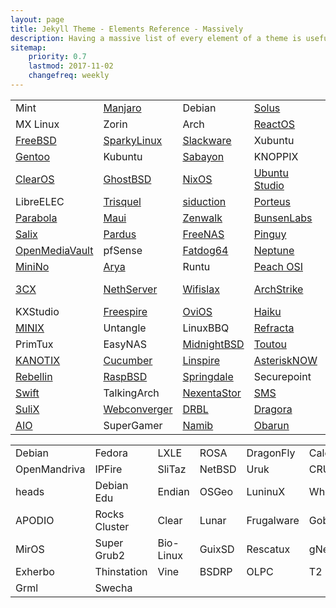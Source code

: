 ```yaml
---
layout: page
title: Jekyll Theme - Elements Reference - Massively
description: Having a massive list of every element of a theme is useful for quick referencing and ideas. Here is every component of Massively!
sitemap:
    priority: 0.7
    lastmod: 2017-11-02
    changefreq: weekly
---
```

<link rel="stylesheet" href="{{ "/assets/css/ack.css" | absolute_url }}">


<table>
<tr><td>Mint</td>
<td><a href="https://forum.manjaro.org/t/research-survey-impact-of-microsoft-acquisition-of-github/51308">Manjaro</a></td>
<td>Debian</td>
<td><a href="https://solus-project.com/forums/viewtopic.php?f=13&t=12409">Solus</a></td>
<td><a href="https://forum.antergos.com/topic/10226/research-survey-impact-of-microsoft-acquisition-of-github">Antergos</a></td>
<td>openSUSE</td>
</tr>
<tr><td>MX Linux</td>
<td>Zorin</td>
<td>Arch</td>
<td><a href="https://www.reactos.org/forum/viewtopic.php?f=13&t=17253&p=131806#p131806">ReactOS</a></td>
<td><a href="https://www.linuxliteos.com/forums/off-topic/research-survey-impact-of-microsoft-acquisition-of-github/">Lite</a></td>
<td><a href="http://www.murga-linux.com/puppy/viewtopic.php?p=997724#997724">Puppy</a></td>
</tr>
<tr><td><a href="https://forums.freebsd.org/threads/impact-of-microsoft-acquirement-of-github.66500/">FreeBSD</a></td>
<td><a href="https://sparkylinux.org/forum/index.php/topic,4488.msg11398.html#msg11398">SparkyLinux</a></td>
<td><a href="https://www.linuxquestions.org/questions/showthread.php?p=5874824#post5874824">Slackware</a></td>
<td>Xubuntu</td>
<td><a href="https://dev1galaxy.org/viewtopic.php?pid=10590#p10590">Devuan</a></td>
<td><a href="https://www.linuxquestions.org/questions/showthread.php?p=5874824#post5874824">Bodhi</a></td>
</tr>
<tr><td><a href="https://forums.gentoo.org/viewtopic-p-8236548.html#8236548">Gentoo</a></td>
<td>Kubuntu</td>
<td><a href="https://forum.sabayon.org/viewtopic.php?f=3&t=34352">Sabayon</a></td>
<td>KNOPPIX</td>
<td><a href="https://www.linuxquestions.org/questions/showthread.php?p=5874824#post5874824">4MLinux</a></td>
<td><a href="http://forum.tinycorelinux.net/index.php/topic,22028.0.html">Tiny Core</a></td>
</tr>
<tr><td><a href="https://www.clearos.com/clearfoundation/social/community/research-survey-impact-of-microsoft-acquisition-of-github">ClearOS</a></td>
<td><a href="https://forums.ghostbsd.org/viewtopic.php?f=62&t=1057">GhostBSD</a></td>
<td><a href="https://groups.google.com/forum/#!topic/nix-devel/BQUBETNZYzA">NixOS</a></td>
<td><a href="https://ubuntuforums.org/showthread.php?t=2395539&p=13780619#post13780619">Ubuntu Studio</a></td>
<td><a href="https://forums.nutyx.org/index.php?topic=294.0">NuTyX</a></td>
<td>wattOS</td>
</tr>
<tr><td>LibreELEC</td>
<td><a href="https://trisquel.info/en/forum/research-survey-impact-microsoft-acquisition-github">Trisquel</a></td>
<td><a href="https://forum.siduction.org/index.php?topic=7236.new#new">siduction</a></td>
<td><a href="https://forum.porteus.org/viewtopic.php?f=48&t=7867">Porteus</a></td>
<td><a href="http://forum.elivecd.org/read.php?8,9016">Elive</a></td>
<td><a href="http://scientificlinuxforum.org/index.php?act=ST&f=7&t=3788">Scientific</a></td>
</tr>
<tr><td><a href="https://www.reddit.com/r/Parabola/comments/8vps78/research_survey_impact_of_microsoft_acquisition/">Parabola</a></td>
<td><a href="https://forums.mauilinux.org/showthread.php?tid=24790">Maui</a></td>
<td><a href="https://www.linuxquestions.org/questions/showthread.php?p=5874824#post5874824">Zenwalk</a></td>
<td><a href="https://forums.bunsenlabs.org/viewtopic.php?pid=74334#p74334">BunsenLabs</a></td>
<td><a href="https://groups.google.com/forum/#!topic/voidlinux/yPHfE_ZRQP8">Void</a></td>
<td><a href="https://forum.artixlinux.org/index.php/topic,595.new.html#new">Artix</a></td>
</tr>
<tr><td><a href="https://forum.salixos.org/viewtopic.php?f=12&t=7655">Salix</a></td>
<td><a href="http://forum.pardus.org.tr/t/research-survey-impact-of-microsoft-acquisition-of-github/5423/2">Pardus</a></td>
<td><a href="https://forums.freenas.org/index.php?threads/research-survey-impact-of-microsoft-acquisition-of-github.68309/">FreeNAS</a></td>
<td><a href="https://forum.pinguyos.com/Thread-Research-survey-Impact-of-Microsoft-Acquisition-of-GitHub">Pinguy</a></td>
<td><a href="http://forums.nas4free.org/viewtopic.php?f=49&t=13783&sid=751aedd13760e6abb456e15434779370">NAS4Free</a></td>
<td>IPFire</td>
</tr>
<tr><td><a href="https://forum.openmediavault.org/index.php/Thread/23437-Research-survey-Impact-of-Microsoft-Acquisition-of-GitHub/?postID=178296#post178296">OpenMediaVault</a></td>
<td>pfSense</td>
<td><a href="http://www.murga-linux.com/puppy/viewtopic.php?p=997724#997724">Fatdog64</a></td>
<td><a href="http://www.zevenos.com/forum/showthread.php?tid=22629">Neptune</a></td>
<td>SUSE</td>
<td><a href="https://forum.vyos.io/t/research-survey-impact-of-microsoft-acquisition-of-github/2143">VyOS</a></td>
</tr>
<tr><td><a href="https://minino.galpon.org/en/research-survey-impact-microsoft-acquisition-github">MiniNo</a></td>
<td><a href="https://www.linuxquestions.org/questions/showthread.php?p=5874824#post5874824">Arya</a></td>
<td>Runtu</td>
<td><a href="http://www.peachosi.com/peachosiforum/discussion/75/research-survey-impact-of-microsoft-acquisition-of-github/p1?new=1">Peach OSI</a></td>
<td><a href="https://www.salentos.it/community/viewtopic.php?pid=1735#p1735">SalentOS</a></td>
<td><a href="https://groups.google.com/a/zevenet.com/forum/#!topic/zevenet-ce-users/1p0SlyCZQ9w">Zevenet</a></td>
</tr>
<tr><td><a href="https://pbxinaflash.com/community/threads/research-survey-impact-of-microsoft-acquisition-of-github.22919/">3CX</a></td>
<td><a href="https://community.nethserver.org/t/research-survey-impact-of-microsoft-acquisition-of-github/10240/4">NethServer</a></td>
<td><a href="https://foro.seguridadwireless.net/foro-libre-offtopic/research-survey-impact-of-microsoft-acquisition-of-github/new/#new">Wifislax</a></td>
<td><a href="https://www.reddit.com/r/archstrike/comments/8vpe9s/research_survey_impact_of_microsoft_acquisition/">ArchStrike</a></td>
<td><a href="https://forum.porteus.org/viewtopic.php?f=48&t=7867">Porteus Kiosk</a></td>
<td><a href="https://groups.google.com/forum/#!forum/funtoo-dev">Funtoo</a></td>
</tr>
<tr><td>KXStudio</td>
<td><a href="http://linspire.boards.net/thread/50/survey-impact-microsoft-acquirement-github">Freespire</a></td>
<td><a href="https://groups.google.com/a/ovios.org/forum/#!topic/ovios-linux/DU26ye0SVy4">OviOS</a></td>
<td><a href="https://discuss.haiku-os.org/t/survey-impact-of-microsoft-acquirement-of-github/7015/2">Haiku</a></td>
<td><a href="http://pearllinux.com/hangout/index.php?topic=34.0">Pearl</a></td>
<td><a href="http://www.karoshi.org.uk/forum/viewtopic.php?f=11&t=799&sid=859759658e4b3bba83161c91cbd85c23">Karoshi</a></td>
</tr>
<tr><td><a href="https://groups.google.com/forum/#!forum/minix3">MINIX</a></td>
<td>Untangle</td>
<td>LinuxBBQ</td>
<td><a href="https://dev1galaxy.org/viewtopic.php?pid=10588#p10588">Refracta</a></td>
<td><a href="https://www.biglinux.com.br/forum/viewtopic.php?f=34&t=96104&sid=b08ce8d26e3e1b2343ba8a7268a0e8ce">BigLinux</a></td>
<td><a href="https://groups.google.com/a/hardenedbsd.org/forum/#!topic/libressl-dev/jKxbLcPxLcw">HardenedBSD</a></td>
</tr>
<tr><td>PrimTux</td>
<td>EasyNAS</td>
<td><a href="http://forum.midnightbsd.org/Survey-Impact-of-Microsoft-acquirement-of-GitHub-td32.html">MidnightBSD</a></td>
<td><a href="http://www.murga-linux.com/puppy/viewtopic.php?p=997724#997724">Toutou</a></td>
<td><a href="https://www.turnkeylinux.org/forum/general/tue-20180703-0602/research-survey-impact-microsoft-acquisition-github">TurnKey</a></td>
<td><a href="https://dietpi.com/phpbb/viewtopic.php?f=9&t=4171">DietPi</a></td>
</tr>
<tr><td><a href="http://www.kanotix.com/index.php?name=PNphpBB2&file=viewtopic&p=180717#180717">KANOTIX</a></td>
<td><a href="https://www.linuxquestions.org/questions/showthread.php?p=5874824#post5874824">Cucumber</a></td>
<td><a href="http://linspire.boards.net/thread/50/survey-impact-microsoft-acquirement-github">Linspire</a></td>
<td><a href="https://community.asterisk.org/t/survey-impact-of-microsoft-acquirement-of-github/75137/1">AsteriskNOW</a></td>
<td>RISC</td>
<td><a href="https://neverware.zendesk.com/hc/en-us/community/posts/360003383008-Impact-of-Microsoft-acquirement-of-GitHub">CloudReady</a></td>
</tr>
<tr><td><a href="https://therebellin.com/questions/question/impact-of-microsoft-acquirement-of-github">Rebellin</a></td>
<td><a href="https://forums.freebsd.org/threads/impact-of-microsoft-acquirement-of-github.66500/">RaspBSD</a></td>
<td><a href="https://groups.google.com/forum/#!topic/springdale-devel/X3JRurEse8U">Springdale</a></td>
<td>Securepoint</td>
<td><a href="http://forum.pld-linux.org/viewtopic.php?p=38877#38877">PLD</a></td>
<td><a href="https://forums.contribs.org/index.php?topic=53675.new#new">SME Server</a></td>
</tr>
<tr><td><a href="https://groups.google.com/forum/?fromgroups#!topic/linux-swift-users/wtdOJdt4j00">Swift</a></td>
<td>TalkingArch</td>
<td><a href="https://community.nexenta.com/s/question/0D50P00003w92NiSAI/survey-impact-of-microsoft-acquirement-of-github">NexentaStor</a></td>
<td><a href="https://sms.it-ccs.com/forum/viewtopic.php?p=4623#4623">SMS</a></td>
<td><a href="https://groups.google.com/forum/#!topic/ulteo-ovd-community-support/rXzGMfuXioQ">Ulteo</a></td>
<td><a href="https://volumio.org/forum/impact-microsoft-acquirement-github-t10250.html">Volumio</a></td>
</tr>
<tr><td><a href="http://www.sulix.hu/forum/sulixerver-jellemzoi?page=3#comment-297">SuliX</a></td>
<td><a href="https://groups.google.com/forum/#!topic/webc-users/ZIansJILZoc">Webconverger</a></td>
<td><a href="https://sourceforge.net/p/drbl/discussion/Open_discussion/thread/547eb440/?limit=25#0c20">DRBL</a></td>
<td><a href="https://www.linuxquestions.org/questions/showthread.php?p=5874824#post5874824">Dragora</a></td>
<td><a href="https://forums.ubports.com/topic/1399/survey-impact-of-microsoft-acquirement-of-github">UBports</a></td>
<td>Liquid Lemur</td>
</tr>
<tr><td><a href="https://paul.is-a-geek.org/aio-srt/community-support/comment-page-2/#comment-2357">AIO</a></td>
<td>SuperGamer</td>
<td><a href="https://forum.namiblinux.org/t/survey-impact-of-microsoft-acquirement-of-github/58">Namib</a></td>
<td><a href="https://forum.obarun.org/viewtopic.php?pid=2516#p2516">Obarun</a></td>

</tr>
</table>

<table>
  <tr>
    <td>Debian</td>
    <td>Fedora</td>
    <td>LXLE</td>
    <td>ROSA</td>
    <td>DragonFly</td>
    <td>Calculate</td>
  </tr>
  <tr>
    <td>OpenMandriva</td>
    <td>IPFire</td>
    <td>SliTaz</td>
    <td>NetBSD</td>
    <td>Uruk</td>
    <td>CRUX</td>
  </tr>
  <tr>
    <td>heads</td>
    <td>Debian Edu</td>
    <td>Endian</td>
    <td>OSGeo</td>
    <td>LuninuX</td>
    <td>Whonix</td>
  </tr>
  <tr>
    <td>APODIO</td>
    <td>Rocks Cluster</td>
    <td>Clear</td>
    <td>Lunar</td>
    <td>Frugalware</td>
    <td>GoboLinux</td>
  </tr>
  <tr>
    <td>MirOS</td>
    <td>Super Grub2</td>
    <td>Bio-Linux</td>
    <td>GuixSD</td>
    <td>Rescatux</td>
    <td>gNewSense</td>
  </tr>
  <tr>
    <td>Exherbo</td>
    <td>Thinstation</td>
    <td>Vine</td>
    <td>BSDRP</td>
    <td>OLPC</td>
    <td>T2</td>
  </tr>
  <tr>
    <td>Grml</td>
    <td>Swecha</td>
  </tr>
</table>